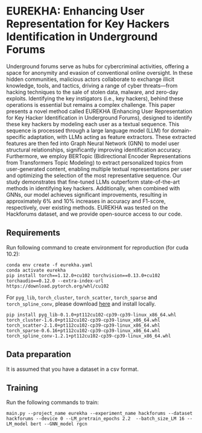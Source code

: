 # EUREKHA: Enhancing User Representation for Key Hackers Identification in Underground Forums

Underground forums serve as hubs for cybercriminal activities, offering a space for anonymity and evasion of conventional online oversight. In these hidden communities, malicious actors collaborate to exchange illicit knowledge, tools, and tactics, driving a range of cyber threats—from hacking techniques to the sale of stolen data, malware, and zero-day exploits. Identifying the key instigators (i.e., key hackers), behind these operations is essential but remains a complex challenge. This paper presents a novel method called EUREKHA (Enhancing User Representation for Key Hacker Identification in Underground Forums), designed to identify these key hackers by modeling each user as a textual sequence. This sequence is processed through a large language model (LLM) for domain-specific adaptation, with LLMs acting as feature extractors. These extracted features are then fed into Graph Neural Network (GNN) to model user structural relationships, significantly improving identification accuracy.
Furthermore, we employ BERTopic (Bidirectional Encoder Representations from Transformers Topic Modeling) to extract personalized topics from user-generated content, enabling multiple textual representations per user and optimizing the selection of the most representative sequence. Our study demonstrates that fine-tuned LLMs outperform state-of-the-art methods in identifying key hackers. Additionally, when combined with GNNs, our model achieves significant improvements, resulting in approximately 6\% and 10\% increases in accuracy and F1-score, respectively, over existing methods. EUREKHA was tested on the Hackforums dataset, and we provide open-source access to our code.

## Requirements
Run following command to create environment for reproduction (for cuda 10.2):
```
conda env create -f eurekha.yaml
conda activate eurekha
pip install torch==1.12.0+cu102 torchvision==0.13.0+cu102 torchaudio==0.12.0 --extra-index-url https://download.pytorch.org/whl/cu102
```
For ```pyg_lib```, ```torch_cluster```, ```torch_scatter```, ```torch_sparse``` and ```torch_spline_conv```, please download [here](https://data.pyg.org/whl/torch-1.12.0%2Bcu102.html) and install locally.
```
pip install pyg_lib-0.1.0+pt112cu102-cp39-cp39-linux_x86_64.whl torch_cluster-1.6.0+pt112cu102-cp39-cp39-linux_x86_64.whl torch_scatter-2.1.0+pt112cu102-cp39-cp39-linux_x86_64.whl torch_sparse-0.6.16+pt112cu102-cp39-cp39-linux_x86_64.whl torch_spline_conv-1.2.1+pt112cu102-cp39-cp39-linux_x86_64.whl
```
## Data preparation
It is assumed that you have a dataset in a csv format. 

## Training
Run the following commands to train:
```
main.py --project_name eurekha --experiment_name hackforums --dataset hackforums --device 0 --LM_pretrain_epochs 2.2  --batch_size_LM 16 --LM_model bert --GNN_model rgcn 
```
